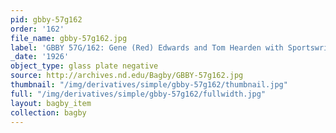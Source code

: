 ```yaml
---
pid: gbby-57g162
order: '162'
file_name: gbby-57g162.jpg
label: 'GBBY 57G/162: Gene (Red) Edwards and Tom Hearden with Sportswriters? - 1926'
_date: '1926'
object_type: glass plate negative
source: http://archives.nd.edu/Bagby/GBBY-57g162.jpg
thumbnail: "/img/derivatives/simple/gbby-57g162/thumbnail.jpg"
full: "/img/derivatives/simple/gbby-57g162/fullwidth.jpg"
layout: bagby_item
collection: bagby
---
```

